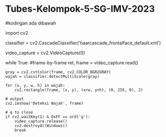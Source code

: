 # Tubes-Kelompok-5-SG-IMV-2023




#kodingan ada dibawah 

import cv2

classifier = cv2.CascadeClassifier('haarcascade_frontalface_default.xml')

video_capture = cv2.VideoCapture(0)

while True:
    #frame-by-frame
    ret, frame = video_capture.read()

    gray = cv2.cvtColor(frame, cv2.COLOR_BGR2GRAY)
    wajah = classifier.detectMultiScale(gray)

    for (x, y, w, h) in wajah:
        cv2.rectangle(frame, (x, y), (x+w, y+h), (0, 255, 0), 2)

    # output
    cv2.imshow('Deteksi Wajah', frame)

    # q to close
    if cv2.waitKey(1) & 0xFF == ord('q'):
        video_capture.release()
        cv2.destroyAllWindows()
        break   
